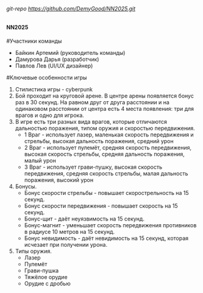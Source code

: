 ###### git-repo https://github.com/DemyGood/NN2025.git
#### NN2025
#Участники команды
- Байкин Артемий (руководитель команды)
- Дамурова Дарья (разработчик) 
- Павлов Лев (UI/UX дизайнер)

#Ключевые особенности игры
1. Стилистика игры - cyberpunk
2. Бой проходит на круговой арене. В центре арены появляется бонус раз в 30 секунд. На равном друг от друга расстоянии и на одинаковом расстоянии от центра есть 4 места появления: три для врагов и одно для игрока.
3. В игре есть три разных вида врагов, которые отличаются дальностью поражения, типом оружия и скоростью передвижения.
   - 1 Враг - использует лазер, маленькая скорость передвижения и стрельбы, высокая дальность поражения, средний урон
   - 2 Враг - использует пулемёт, средняя скорость передвижения, высокая скорость стрельбы, средняя дальность поражения, малый урон
   - 3 Враг - использует грави-пушку, высокая скорость передвижения, средняя скорость стрельбы, малая дальность поражения, высокий урон
4. Бонусы.
   - Бонус скорости стрельбы - повышает скорострельность на 15 секунд.
   - Бонус скорости передвижения - повышает скорость на 15 секунд.
   - Бонус-щит  - даёт неуязвимость на 15 секунд.
   - Бонус-магнит - уменьшает скорость передвижения противников в радиусе 10 метров на 15 секунд.
   - Бонус невидимость - даёт невидимость на 15 секунд, которая исчезает при получении урона.
5. Типы оружия.
   - Лазер
   - Пулемёт
   - Грави-пушка
   - Тяжёлое орудие
   - Орудие с дробью
